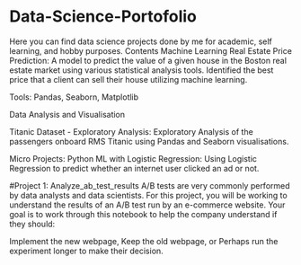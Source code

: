 # Data-Science-Portofolio
Here you can find data science projects done by me for academic, self learning, and hobby purposes.
Contents Machine Learning Real Estate Price Prediction: A model to predict the value of a given house in the Boston real estate market using various statistical analysis tools. Identified the best price that a client can sell their house utilizing machine learning.

Tools: Pandas, Seaborn, Matplotlib

Data Analysis and Visualisation

Titanic Dataset - Exploratory Analysis: Exploratory Analysis of the passengers onboard RMS Titanic using Pandas and Seaborn visualisations.

Micro Projects: Python ML with Logistic Regression: Using Logistic Regression to predict whether an internet user clicked an ad or not.


#Project 1: Analyze_ab_test_results
A/B tests are very commonly performed by data analysts and data scientists. For this project, you will be working to understand the results of an A/B test run by an e-commerce website. Your goal is to work through this notebook to help the company understand if they should:

Implement the new webpage,
Keep the old webpage, or
Perhaps run the experiment longer to make their decision.
